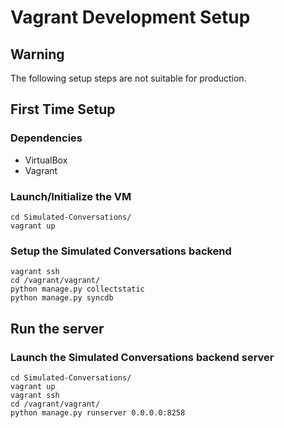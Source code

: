 # Vagrant Development Setup

## Warning
The following setup steps are not suitable for production.

## First Time Setup

### Dependencies

- VirtualBox
- Vagrant

### Launch/Initialize the VM
```
cd Simulated-Conversations/
vagrant up
```

### Setup the Simulated Conversations backend
```
vagrant ssh
cd /vagrant/vagrant/
python manage.py collectstatic
python manage.py syncdb
```

## Run the server

### Launch the Simulated Conversations backend server
```
cd Simulated-Conversations/
vagrant up
vagrant ssh
cd /vagrant/vagrant/
python manage.py runserver 0.0.0.0:8258
```
